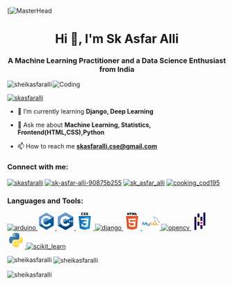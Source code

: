 [![MasterHead](https://camo.githubusercontent.com/4106f1590085e94eb49de744c8ae15e5b4788b9d0fac39a2b33848ea720a6695/68747470733a2f2f69302e77702e636f6d2f6164697479612d6268617474616368617279612e6e65742f77702d636f6e74656e742f75706c6f6164732f323032312f30392f4433535f646179372e6769663f6669743d3736372532433335362673736c3d31)
<h1 align="center">Hi 👋, I'm Sk Asfar Alli</h1>
<h3 align="center">A Machine Learning Practitioner and a Data Science Enthusiast from India</h3>
<img align="right" alt="Coding" width="400" src="https://miro.medium.com/v2/resize:fit:1400/1*LEH5tUEQReWe8Iu-UEV3Pg.gif">

<p align="left"> <img src="https://komarev.com/ghpvc/?username=sheikasfaralli&label=Profile%20views&color=0e75b6&style=flat" alt="sheikasfaralli" /> </p>

<p align="left"> <a href="https://twitter.com/skasfaralli" target="blank"><img src="https://img.shields.io/twitter/follow/skasfaralli?logo=twitter&style=for-the-badge" alt="skasfaralli" /></a> </p>

- 🌱 I’m currently learning **Django, Deep Learning**

- 💬 Ask me about **Machine Learning, Statistics, Frontend(HTML,CSS),Python**

- 📫 How to reach me **skasfaralli.cse@gmail.com**

<h3 align="left">Connect with me:</h3>
<p align="left">
<a href="https://twitter.com/skasfaralli" target="blank"><img align="center" src="https://raw.githubusercontent.com/rahuldkjain/github-profile-readme-generator/master/src/images/icons/Social/twitter.svg" alt="skasfaralli" height="30" width="40" /></a>
<a href="https://linkedin.com/in/sk-asfar-alli-90875b255" target="blank"><img align="center" src="https://raw.githubusercontent.com/rahuldkjain/github-profile-readme-generator/master/src/images/icons/Social/linked-in-alt.svg" alt="sk-asfar-alli-90875b255" height="30" width="40" /></a>
<a href="https://instagram.com/sk_asfar_alli" target="blank"><img align="center" src="https://raw.githubusercontent.com/rahuldkjain/github-profile-readme-generator/master/src/images/icons/Social/instagram.svg" alt="sk_asfar_alli" height="30" width="40" /></a>
<a href="https://www.codechef.com/users/cooking_cod195" target="blank"><img align="center" src="https://cdn.jsdelivr.net/npm/simple-icons@3.1.0/icons/codechef.svg" alt="cooking_cod195" height="30" width="40" /></a>
</p>

<h3 align="left">Languages and Tools:</h3>
<p align="left"> <a href="https://www.arduino.cc/" target="_blank" rel="noreferrer"> <img src="https://cdn.worldvectorlogo.com/logos/arduino-1.svg" alt="arduino" width="40" height="40"/> </a> <a href="https://www.cprogramming.com/" target="_blank" rel="noreferrer"> <img src="https://raw.githubusercontent.com/devicons/devicon/master/icons/c/c-original.svg" alt="c" width="40" height="40"/> </a> <a href="https://www.w3schools.com/cpp/" target="_blank" rel="noreferrer"> <img src="https://raw.githubusercontent.com/devicons/devicon/master/icons/cplusplus/cplusplus-original.svg" alt="cplusplus" width="40" height="40"/> </a> <a href="https://www.w3schools.com/css/" target="_blank" rel="noreferrer"> <img src="https://raw.githubusercontent.com/devicons/devicon/master/icons/css3/css3-original-wordmark.svg" alt="css3" width="40" height="40"/> </a> <a href="https://www.djangoproject.com/" target="_blank" rel="noreferrer"> <img src="https://cdn.worldvectorlogo.com/logos/django.svg" alt="django" width="40" height="40"/> </a> <a href="https://www.w3.org/html/" target="_blank" rel="noreferrer"> <img src="https://raw.githubusercontent.com/devicons/devicon/master/icons/html5/html5-original-wordmark.svg" alt="html5" width="40" height="40"/> </a> <a href="https://www.mysql.com/" target="_blank" rel="noreferrer"> <img src="https://raw.githubusercontent.com/devicons/devicon/master/icons/mysql/mysql-original-wordmark.svg" alt="mysql" width="40" height="40"/> </a> <a href="https://opencv.org/" target="_blank" rel="noreferrer"> <img src="https://www.vectorlogo.zone/logos/opencv/opencv-icon.svg" alt="opencv" width="40" height="40"/> </a> <a href="https://pandas.pydata.org/" target="_blank" rel="noreferrer"> <img src="https://raw.githubusercontent.com/devicons/devicon/2ae2a900d2f041da66e950e4d48052658d850630/icons/pandas/pandas-original.svg" alt="pandas" width="40" height="40"/> </a> <a href="https://www.python.org" target="_blank" rel="noreferrer"> <img src="https://raw.githubusercontent.com/devicons/devicon/master/icons/python/python-original.svg" alt="python" width="40" height="40"/> </a> <a href="https://scikit-learn.org/" target="_blank" rel="noreferrer"> <img src="https://upload.wikimedia.org/wikipedia/commons/0/05/Scikit_learn_logo_small.svg" alt="scikit_learn" width="40" height="40"/> </a> </p>

<p><img align="left" src="https://github-readme-stats.vercel.app/api/top-langs?username=sheikasfaralli&show_icons=true&locale=en&layout=compact" alt="sheikasfaralli" /></p>

<p>&nbsp;<img align="center" src="https://github-readme-stats.vercel.app/api?username=sheikasfaralli&show_icons=true&locale=en" alt="sheikasfaralli" /></p>

<p><img align="center" src="https://github-readme-streak-stats.herokuapp.com/?user=sheikasfaralli&" alt="sheikasfaralli" /></p>
